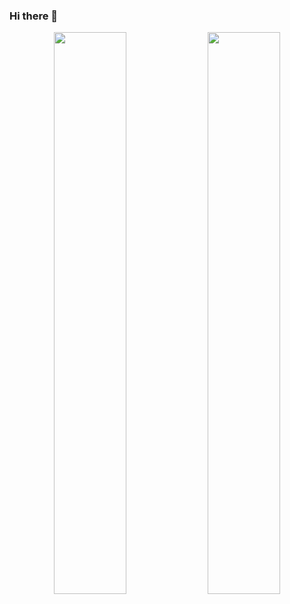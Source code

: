 ### Hi there 👋

<div align="center">
<img width=48% align="center" src="https://github-readme-stats.vercel.app/api?username=onhate&show_icons=true&theme=dracula&count_private=true&hide_rank=true&hide_border=true" />
<img width=48% align="center" src="https://github-readme-stats.vercel.app/api/top-langs/?username=onhate&theme=dracula&langs_count=10&hide_border=true"/>
</div>
